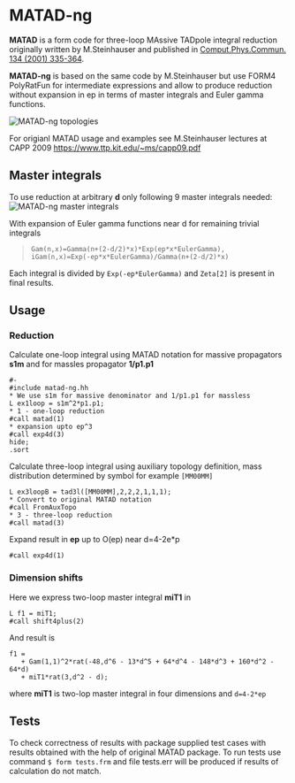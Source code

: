 MATAD-ng
====

**MATAD** is a form code for three-loop MAssive TADpole integral reduction originally written by M.Steinhauser and published in [Comput.Phys.Commun. 134 (2001) 335-364](http://inspirehep.net/record/532857).

**MATAD-ng** is based on the same code by M.Steinhauser but use FORM4 PolyRatFun for intermediate expressions and allow to produce reduction without expansion in ep in terms of master integrals and Euler gamma functions.

![MATAD-ng topologies](https://raw.githubusercontent.com/wiki/apik/matad-ng/images/topmtd.png)

For origianl MATAD usage and examples see M.Steinhauser lectures at CAPP 2009 https://www.ttp.kit.edu/~ms/capp09.pdf

## Master integrals

To use reduction at arbitrary **d** only following 9 master integrals needed:
![MATAD-ng master integrals](https://raw.githubusercontent.com/wiki/apik/matad-ng/images/masterints.png)

With expansion of Euler gamma functions near d for remaining trivial integrals

> `Gam(n,x)=Gamma(n+(2-d/2)*x)*Exp(ep*x*EulerGamma), iGam(n,x)=Exp(-ep*x*EulerGamma)/Gamma(n+(2-d/2)*x)`

Each integral is divided by `Exp(-ep*EulerGamma)` and `Zeta[2]` is present in final results.

## Usage

### Reduction

Calculate one-loop integral using MATAD notation for massive propagators **s1m** and for massles propagator **1/p1.p1**
```
#-
#include matad-ng.hh
* We use s1m for massive denominator and 1/p1.p1 for massless
L ex1loop = s1m^2*p1.p1;
* 1 - one-loop reduction
#call matad(1)
* expansion upto ep^3
#call exp4d(3)
hide;
.sort
```

Calculate three-loop integral using auxiliary topology definition, mass distribution determined by symbol for example `[MM00MM]`

```
L ex3loopB = tad3l([MM00MM],2,2,2,1,1,1);
* Convert to original MATAD notation
#call FromAuxTopo
* 3 - three-loop reduction
#call matad(3)
```

Expand result in **ep** up to O(ep) near d=4-2e*p
```
#call exp4d(1)
```

### Dimension shifts

Here we express two-loop master integral **miT1** in 
```
L f1 = miT1;
#call shift4plus(2)
```
And result is
```
f1 =
   + Gam(1,1)^2*rat(-48,d^6 - 13*d^5 + 64*d^4 - 148*d^3 + 160*d^2 - 64*d)
   + miT1*rat(3,d^2 - d);
```
where **miT1** is two-lop master integral in four dimensions and `d=4-2*ep`

## Tests

To check correctness of results with package supplied test cases with results obtained with the help of original MATAD package. To run tests use command
`$ form tests.frm` and file tests.err will be produced if results of calculation do not match.
